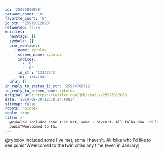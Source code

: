 ```yaml
---
id: '25975012898'
retweet_count: '0'
favorite_count: '0'
id_str: '25975012898'
retweeted: false
entities:
  hashtags: []
  symbols: []
  user_mentions:
    - name: rybolov
      screen_name: rybolov
      indices:
        - '0'
        - '8'
      id_str: '13347542'
      id: '13347542'
  urls: []
in_reply_to_status_id_str: '25974786712'
in_reply_to_screen_name: rybolov
original_url: https://twitter.com/jth/status/25975012898
date: '2010-09-30T12:38:24.000Z'
sitemap: false
robots: noindex
reply: true
title: >-
  @rybolov Included some I've met, some I haven't. All folks who I'd like to see
  punis^Wwelcomed to th…
---
```


@rybolov Included some I've met, some I haven't. All folks who I'd like to see punis^Wwelcomed to the twin cities any time (even in January)